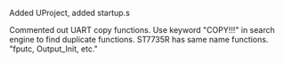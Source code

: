 Added UProject, added startup.s

Commented out UART copy functions. Use keyword "COPY!!!" in search engine to find duplicate functions.
ST7735R has same name functions.
"fputc, Output_Init, etc."